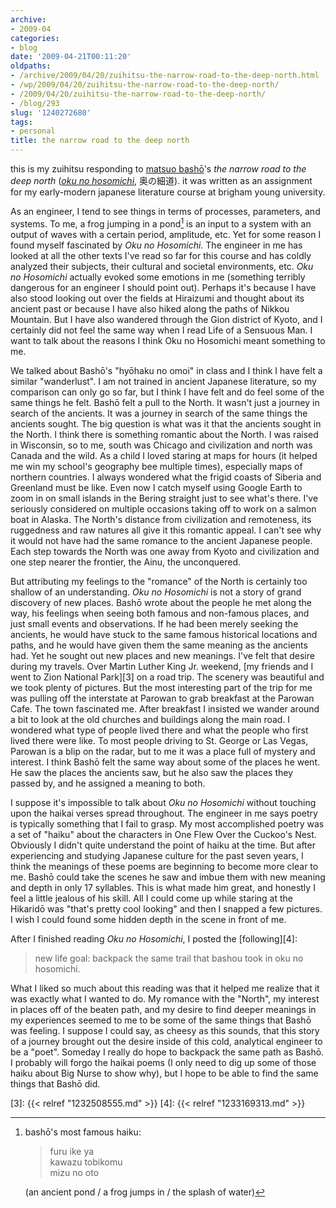 ```yaml
---
archive:
- 2009-04
categories:
- blog
date: '2009-04-21T00:11:20'
oldpaths:
- /archive/2009/04/20/zuihitsu-the-narrow-road-to-the-deep-north.html
- /wp/2009/04/20/zuihitsu-the-narrow-road-to-the-deep-north/
- /2009/04/20/zuihitsu-the-narrow-road-to-the-deep-north/
- /blog/293
slug: '1240272680'
tags:
- personal
title: the narrow road to the deep north
---
```


this is my zuihitsu responding to [matsuo bashō][1]'s _the narrow road to
the deep north_ (_[oku no hosomichi][2]_, 奥の細道). it was written as an
assignment for my early-modern japanese literature course at brigham young
university. 

As an engineer, I tend to see things in terms of processes, parameters,
and systems. To me, a frog jumping in a pond[^f1] is an input to a system
with an output of waves with a certain period, amplitude, etc. Yet for
some reason I found myself fascinated by _Oku no Hosomichi_. The engineer
in me has looked at all the other texts I've read so far for this course
and has coldly analyzed their subjects, their cultural and societal
environments, etc. _Oku no Hosomichi_ actually evoked some emotions in me
(something terribly dangerous for an engineer I should point out). Perhaps
it's because I have also stood looking out over the fields at Hiraizumi
and thought about its ancient past or because I have also hiked along the
paths of Nikkou Mountain. But I have also wandered through the Gion
district of Kyoto, and I certainly did not feel the same way when I read
Life of a Sensuous Man. I want to talk about the reasons I think Oku no
Hosomichi meant something to me.

We talked about Bashō's "hyōhaku no omoi" in class and I think I have felt
a similar "wanderlust". I am not trained in ancient Japanese literature,
so my comparison can only go so far, but I think I have felt and do feel
some of the same things he felt. Bashō felt a pull to the North. It wasn't
just a journey in search of the ancients. It was a journey in search of
the same things the ancients sought. The big question is what was it that
the ancients sought in the North. I think there is something romantic
about the North. I was raised in Wisconsin, so to me, south was Chicago
and civilization and north was Canada and the wild. As a child I loved
staring at maps for hours (it helped me win my school's geography bee
multiple times), especially maps of northern countries. I always wondered
what the frigid coasts of Siberia and Greenland must be like. Even now
I catch myself using Google Earth to zoom in on small islands in the
Bering straight just to see what's there. I've seriously considered on
multiple occasions taking off to work on a salmon boat in Alaska. The
North's distance from civilization and remoteness, its ruggedness and raw
natures all give it this romantic appeal. I can't see why it would not
have had the same romance to the ancient Japanese people. Each step
towards the North was one away from Kyoto and civilization and one step
nearer the frontier, the Ainu, the unconquered.

But attributing my feelings to the "romance" of the North is certainly too
shallow of an understanding. _Oku no Hosomichi_ is not a story of grand
discovery of new places. Bashō wrote about the people he met along the
way, his feelings when seeing both famous and non-famous places, and just
small events and observations. If he had been merely seeking the ancients,
he would have stuck to the same famous historical locations and paths, and
he would have given them the same meaning as the ancients had. Yet he
sought out new places and new meanings. I've felt that desire during my
travels. Over Martin Luther King Jr. weekend, [my friends and I went to
Zion National Park][3] on a road trip. The scenery was beautiful and we
took plenty of pictures. But the most interesting part of the trip for me
was pulling off the interstate at Parowan to grab breakfast at the Parowan
Cafe. The town fascinated me. After breakfast I insisted we wander around
a bit to look at the old churches and buildings along the main road.
I wondered what type of people lived there and what the people who first
lived there were like. To most people driving to St. George or Las Vegas,
Parowan is a blip on the radar, but to me it was a place full of mystery
and interest. I think Bashō felt the same way about some of the places he
went. He saw the places the ancients saw, but he also saw the places they
passed by, and he assigned a meaning to both.

I suppose it's impossible to talk about _Oku no Hosomichi_ without
touching upon the haikai verses spread throughout. The engineer in me says
poetry is typically something that I fail to grasp. My most accomplished
poetry was a set of "haiku" about the characters in One Flew Over the
Cuckoo's Nest. Obviously I didn't quite understand the point of haiku at
the time. But after experiencing and studying Japanese culture for the
past seven years, I think the meanings of these poems are beginning to
become more clear to me. Bashō could take the scenes he saw and imbue them
with new meaning and depth in only 17 syllables. This is what made him
great, and honestly I feel a little jealous of his skill. All I could come
up while staring at the Hikaridō was "that's pretty cool looking" and then
I snapped a few pictures. I wish I could found some hidden depth in the
scene in front of me.

After I finished reading _Oku no Hosomichi_, I posted the [following][4]:

> new life goal: backpack the same trail that bashou took in oku no
> hosomichi.

What I liked so much about this reading was that it helped me realize that
it was exactly what I wanted to do. My romance with the "North", my
interest in places off of the beaten path, and my desire to find deeper
meanings in my experiences seemed to me to be some of the same things that
Bashō was feeling. I suppose I could say, as cheesy as this sounds, that
this story of a journey brought out the desire inside of this cold,
analytical engineer to be a "poet". Someday I really do hope to backpack
the same path as Bashō. I probably will forgo the haikai poems (I only
need to dig up some of those haiku about Big Nurse to show why), but
I hope to be able to find the same things that Bashō did.

[^f1]:  
    bashō's most famous haiku:
    
    > furu ike ya  
    > kawazu tobikomu  
    > mizu no oto
    
    (an ancient pond / a frog jumps in / the splash of water)

[1]: http://en.wikipedia.org/wiki/Matsuo_Bashō
[2]: http://en.wikipedia.org/wiki/Oku_no_Hosomichi
[3]: {{< relref "1232508555.md" >}}
[4]: {{< relref "1233169313.md" >}}

